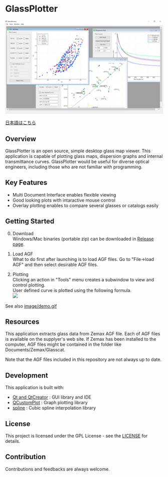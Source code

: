 # GlassPlotter

![MDI](image/Screenshot_MDI.png)

[日本語はこちら](README_ja.md)

## Overview
GlassPlotter is an open source, simple desktop glass map viewer.  This application is capable of plotting glass maps, dispersion graphs and internal transmittance curves.  GlassPlotter would be useful for diverse optical engineers, including those who are not familiar with programming.


## Key Features
- Multi Document Interface enables flexible viewing
- Good looking plots with intaractive mouse control
- Overlay plotting enables to compare several glasses or catalogs easily
  
## Getting Started

0. Download  
Windows/Mac binaries (portable zip) can be downloaded in [Release page](https://github.com/heterophyllus/glassplotter/releases).

1. Load AGF  
 What to do first after launching is to load AGF files. Go to "File->load AGF" and then select desirable AGF files.

2. Plotting  
 Clicking an action in "Tools" menu creates a subwindow to view and control plotting.  
 User defined curve is plotted using the following formula.  
   <img src="https://latex.codecogs.com/gif.latex?y=C_{0}&plus;C_{1}x&plus;C_{2}x^2&plus;C_{3}x^3" />

See also [image/demo.gif](image/demo.gif)

## Resources
This application extracts glass data from Zemax AGF file.  Each of AGF files is available on the supplyer's web site. If Zemax has been installed to the computer, AGF files might be contained in the folder like Documents/Zemax/Glasscat.

Note that the AGF files included in this repository are not always up to date.

## Development
This application is built with:
- [Qt and QtCreator](https://www.qt.io) : GUI library and IDE
- [QCustomPlot](https://www.qcustomplot.com) : Graph plotting library
- [spline](https://github.com/ttk592/spline) : Cubic spline interpolation library
  
## License
This project is licensed under the GPL License - see the [LICENSE](LICENSE.md) for details.

## Contribution
Contributions and feedbacks are always welcome.

